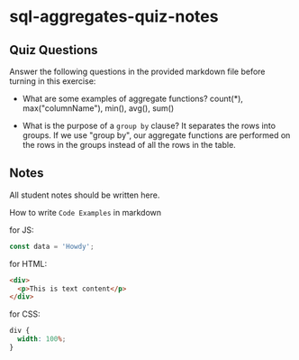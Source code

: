 # sql-aggregates-quiz-notes

## Quiz Questions

Answer the following questions in the provided markdown file before turning in this exercise:

- What are some examples of aggregate functions?
  count(\*), max("columnName"), min(), avg(), sum()

- What is the purpose of a `group by` clause?
  It separates the rows into groups. If we use "group by", our aggregate functions are performed on the rows in the groups instead of all the rows in the table.

## Notes

All student notes should be written here.

How to write `Code Examples` in markdown

for JS:

```javascript
const data = 'Howdy';
```

for HTML:

```html
<div>
  <p>This is text content</p>
</div>
```

for CSS:

```css
div {
  width: 100%;
}
```
